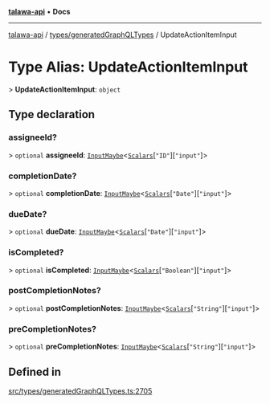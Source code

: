 [**talawa-api**](../../../README.md) • **Docs**

***

[talawa-api](../../../modules.md) / [types/generatedGraphQLTypes](../README.md) / UpdateActionItemInput

# Type Alias: UpdateActionItemInput

\> **UpdateActionItemInput**: `object`

## Type declaration

### assigneeId?

\> `optional` **assigneeId**: [`InputMaybe`](InputMaybe.md)\<[`Scalars`](Scalars.md)\[`"ID"`\]\[`"input"`\]\>

### completionDate?

\> `optional` **completionDate**: [`InputMaybe`](InputMaybe.md)\<[`Scalars`](Scalars.md)\[`"Date"`\]\[`"input"`\]\>

### dueDate?

\> `optional` **dueDate**: [`InputMaybe`](InputMaybe.md)\<[`Scalars`](Scalars.md)\[`"Date"`\]\[`"input"`\]\>

### isCompleted?

\> `optional` **isCompleted**: [`InputMaybe`](InputMaybe.md)\<[`Scalars`](Scalars.md)\[`"Boolean"`\]\[`"input"`\]\>

### postCompletionNotes?

\> `optional` **postCompletionNotes**: [`InputMaybe`](InputMaybe.md)\<[`Scalars`](Scalars.md)\[`"String"`\]\[`"input"`\]\>

### preCompletionNotes?

\> `optional` **preCompletionNotes**: [`InputMaybe`](InputMaybe.md)\<[`Scalars`](Scalars.md)\[`"String"`\]\[`"input"`\]\>

## Defined in

[src/types/generatedGraphQLTypes.ts:2705](https://github.com/PalisadoesFoundation/talawa-api/blob/7fc9f13527dc6ead651f268e58527dcc279b95bc/src/types/generatedGraphQLTypes.ts#L2705)
